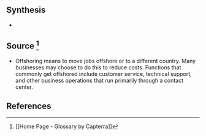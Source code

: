 ## Synthesis
- 
## Source [^1]
- Offshoring means to move jobs offshore or to a different country. Many businesses may choose to do this to reduce costs. Functions that commonly get offshored include customer service, technical support, and other business operations that run primarily through a contact center.
## References

[^1]: [[Home Page - Glossary by Capterra]]